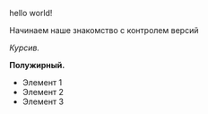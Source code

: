 hello world!

Начинаем наше знакомство с контролем версий

*Курсив.*

**Полужирный.**

* Элемент 1
* Элемент 2
* Элемент 3